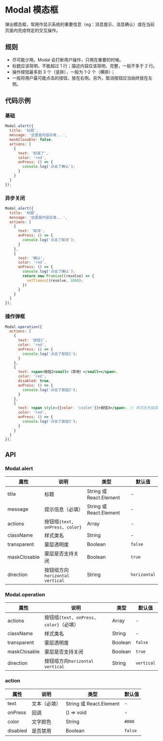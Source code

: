 
# Modal 模态框

弹出模态框，常用作显示系统的重要信息（eg：消息提示、消息确认）或在当前页面内完成特定的交互操作。

## 规则
- 尽可能少用。Modal 会打断用户操作，只用在重要的时候。
- 标题应该简明，不能超过 1 行；描述内容应该简明、完整，一般不多于 2 行。
- 操作按钮最多到 3 个（竖排），一般为 1-2 个（横排）；
- 一般将用户最可能点击的按钮，放在右侧。另外，取消按钮应当始终放在左侧。

## 代码示例

### 基础

```jsx
Modal.alert({
  title: '标题',
  message: '这里是内容区域...',
  maskClosable: false,
  actions: [
    {
      text: '知道了',
      color: 'red',
      onPress: () => {
        console.log('点击了确认');
      }
    }
  ]
});
```

### 异步关闭

```jsx
Modal.alert({
  title: '标题',
  message: '这里是内容区域...',
  actions: [
    {
      text: '取消',
      onPress: () => {
        console.log('点击了取消');
      }
    },
    {
      text: '确认',
      color: 'red',
      onPress: () => {
        console.log('点击了确认');
        return new Promise((resolve) => {
          setTimeout(resolve, 1000);
        })
      }
    }
  ]
});
```

### 操作弹框

```jsx
Modal.operation({
  actions: [
    {
      text: '按钮1',
      color: 'red',
      onPress: () => {
        console.log('点击了按钮1');
      }
    },
    {
      text: <span>按钮2<small>（禁用）</small></span>,
      color: 'red',
      disabled: true,
      onPress: () => {
        console.log('点击了按钮2');
      }
    },
    {
      text: <span style={{color: 'violet'}}>按钮3</span>, // 样式优先级高于color
      color: 'red',
      onPress: () => {
        console.log('点击了按钮3');
      }
    }
  ]
});
```

## API

### Modal.alert
属性 | 说明 | 类型 | 默认值
----|-----|------|------
| title    | 	标题  |   String 或 React.Element   |   -  |
| message    | 	提示信息（必填）  |   String 或 React.Element   |   -  |
| actions    | 按钮组`{text, onPress, color}` | Array | -|
| className |  样式类名 | String | - |
| transparent |  蒙层透明度 | Boolean |  `false` |
| maskClosable |  蒙层是否支持关闭 | Boolean | `true` |
| direction |  按钮组方向`horizontal` `vertical` | String | `horizontal` |

### Modal.operation
属性 | 说明 | 类型 | 默认值
----|-----|------|------
| actions    | 按钮组`{text, onPress, color}`（必填） | Array | -|
| className |  样式类名 | String | - |
| transparent |  蒙层透明度 | Boolean | `false` |
| maskClosable |  蒙层是否支持关闭 | Boolean | `true` |
| direction |  按钮组方向`horizontal` `vertical` | String | `vertical` |

### action
属性 | 说明 | 类型 | 默认值
----|-----|------|------
| text    | 文本（必填） | String 或 React.Element | - |
| onPress |  回调 | () => void | - |
| color |  文字颜色 | String | `#000` |
| disabled |  是否禁用 | Boolean | `false` |